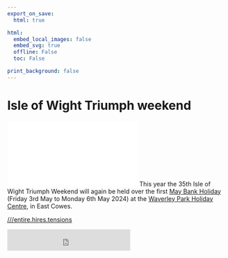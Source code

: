 ```yaml
---
export_on_save:
  html: true

html:
  embed_local_images: false
  embed_svg: true
  offline: False
  toc: False

print_background: false
---
```


# Isle of Wight Triumph weekend

![menubar](/dev/menubar.md)
This year the 35th Isle of Wight Triumph Weekend will again be held over the first [May Bank Holiday](/iow.ics) (Friday 3rd May to Monday 6th May 2024) at the [Waverley Park Holiday Centre](https://www.waverleypark.co.uk/), in East Cowes.

[///entire.hires.tensions](https://w3w.co/entire.hires.tensions)

<iframe src="https://free.timeanddate.com/countdown/i96aulz5/n2478/cf12/cm0/cu2/ct0/cs1/ca0/co1/cr0/ss0/cac000/cpc000/pcfff/tcfff/fs100/szw320/szh135/tatTime%20till%20IOW%20TSSC%20Triumph%20Weekend/tac000/tptTime%20since%20Event%20started%20in/tpc000/iso2024-05-06T00:00:00" allowtransparency="true" frameborder="0" width="283" height="49"></iframe>
